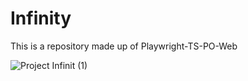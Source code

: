 # Infinity
This is a repository made up of  Playwright-TS-PO-Web

![Project Infinit (1)](https://github.com/thiagotobiasturk/Infinity/assets/149462281/663aed93-2a7f-42a4-bb78-935509efd172)
